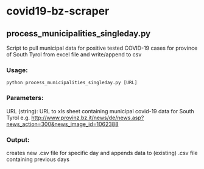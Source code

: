 # covid19-bz-scraper

## process_municipalities_singleday.py

Script to pull municipal data for positive tested COVID-19 cases for province of South Tyrol from excel file
and write/append to csv

### Usage:
    python process_municipalities_singleday.py [URL]
### Parameters:
URL (string): URL to xls sheet containing municipal covid-19 data for South Tyrol 
e.g. http://www.provinz.bz.it/news/de/news.asp?news_action=300&news_image_id=1062388
### Output:
creates new .csv file for specific day and appends data to (existing) .csv file containing previous days

